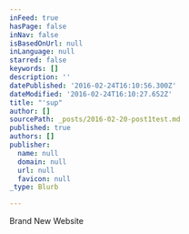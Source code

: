 ```yaml
---
inFeed: true
hasPage: false
inNav: false
isBasedOnUrl: null
inLanguage: null
starred: false
keywords: []
description: ''
datePublished: '2016-02-24T16:10:56.300Z'
dateModified: '2016-02-24T16:10:27.652Z'
title: "'sup"
author: []
sourcePath: _posts/2016-02-20-post1test.md
published: true
authors: []
publisher:
  name: null
  domain: null
  url: null
  favicon: null
_type: Blurb

---
```

Brand New Website